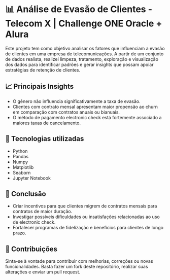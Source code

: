 # 📊 Análise de Evasão de Clientes - Telecom X | Challenge ONE Oracle + Alura

Este projeto tem como objetivo analisar os fatores que influenciam a evasão de clientes em uma empresa de telecomunicações. A partir de um conjunto de dados realista, realizei limpeza, tratamento, exploração e visualização dos dados para identificar padrões e gerar insights que possam apoiar estratégias de retenção de clientes.

## 📈 Principais Insights

- O gênero não influencia significativamente a taxa de evasão.
- Clientes com contrato mensal apresentam maior propensão ao churn em comparação com contratos anuais ou bianuais.
- O método de pagamento electronic check está fortemente associado a maiores taxas de cancelamento.

## 🧰 Tecnologias utilizadas

- Python
- Pandas
- Numpy
- Matplotlib
- Seaborn
- Jupyter Notebook

## 📌 Conclusão

- Criar incentivos para que clientes migrem de contratos mensais para contratos de maior duração.
- Investigar possíveis dificuldades ou insatisfações relacionadas ao uso de electronic check.
- Fortalecer programas de fidelização e benefícios para clientes de longo prazo.

## 💬 Contribuições

Sinta-se à vontade para contribuir com melhorias, correções ou novas funcionalidades. Basta fazer um fork deste repositório, realizar suas alterações e enviar um pull request.

